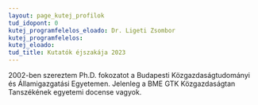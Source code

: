 ```yaml
---
layout: page_kutej_profilok
tud_idopont: 0
kutej_programfelelos_eloado: Dr. Ligeti Zsombor
kutej_programfelelos: 
kutej_eloado:
tud_title: Kutatók éjszakája 2023
---
```

2002-ben szereztem Ph.D. fokozatot a Budapesti Közgazdaságtudományi és Államigazgatási Egyetemen. Jelenleg a BME GTK Közgazdaságtan Tanszékének egyetemi docense vagyok.